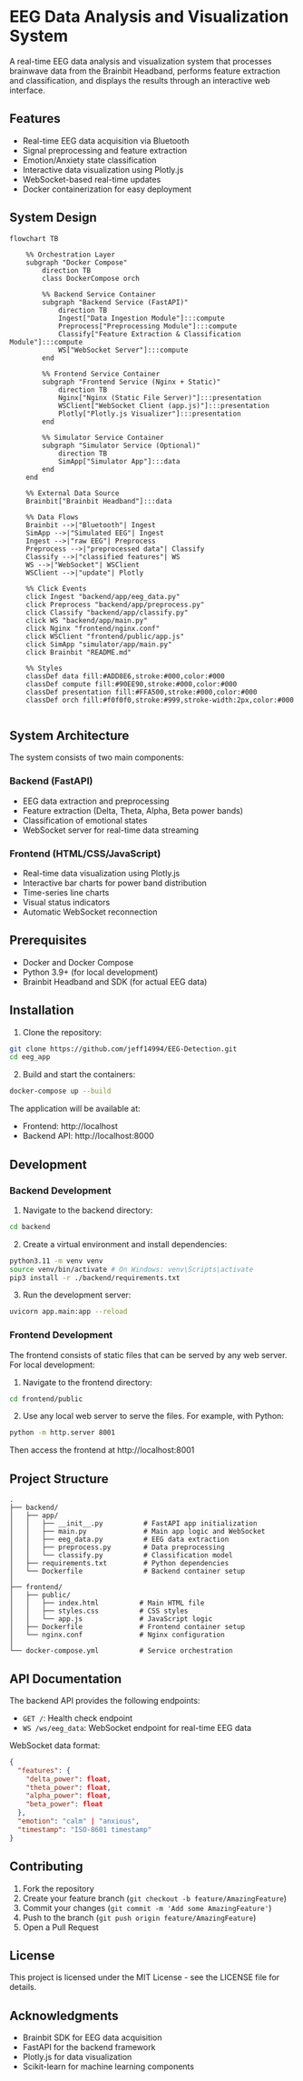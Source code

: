 # EEG Data Analysis and Visualization System

A real-time EEG data analysis and visualization system that processes brainwave data from the Brainbit Headband, performs feature extraction and classification, and displays the results through an interactive web interface.

## Features

- Real-time EEG data acquisition via Bluetooth
- Signal preprocessing and feature extraction
- Emotion/Anxiety state classification
- Interactive data visualization using Plotly.js
- WebSocket-based real-time updates
- Docker containerization for easy deployment

## System Design

```mermaid
flowchart TB

    %% Orchestration Layer
    subgraph "Docker Compose"
        direction TB
        class DockerCompose orch

        %% Backend Service Container
        subgraph "Backend Service (FastAPI)"
            direction TB
            Ingest["Data Ingestion Module"]:::compute
            Preprocess["Preprocessing Module"]:::compute
            Classify["Feature Extraction & Classification Module"]:::compute
            WS["WebSocket Server"]:::compute
        end

        %% Frontend Service Container
        subgraph "Frontend Service (Nginx + Static)"
            direction TB
            Nginx["Nginx (Static File Server)"]:::presentation
            WSClient["WebSocket Client (app.js)"]:::presentation
            Plotly["Plotly.js Visualizer"]:::presentation
        end

        %% Simulator Service Container
        subgraph "Simulator Service (Optional)"
            direction TB
            SimApp["Simulator App"]:::data
        end
    end

    %% External Data Source
    Brainbit["Brainbit Headband"]:::data

    %% Data Flows
    Brainbit -->|"Bluetooth"| Ingest
    SimApp -->|"Simulated EEG"| Ingest
    Ingest -->|"raw EEG"| Preprocess
    Preprocess -->|"preprocessed data"| Classify
    Classify -->|"classified features"| WS
    WS -->|"WebSocket"| WSClient
    WSClient -->|"update"| Plotly

    %% Click Events
    click Ingest "backend/app/eeg_data.py"
    click Preprocess "backend/app/preprocess.py"
    click Classify "backend/app/classify.py"
    click WS "backend/app/main.py"
    click Nginx "frontend/nginx.conf"
    click WSClient "frontend/public/app.js"
    click SimApp "simulator/app/main.py"
    click Brainbit "README.md"

    %% Styles
    classDef data fill:#ADD8E6,stroke:#000,color:#000
    classDef compute fill:#90EE90,stroke:#000,color:#000
    classDef presentation fill:#FFA500,stroke:#000,color:#000
    classDef orch fill:#f0f0f0,stroke:#999,stroke-width:2px,color:#000


```

## System Architecture

The system consists of two main components:

### Backend (FastAPI)
- EEG data extraction and preprocessing
- Feature extraction (Delta, Theta, Alpha, Beta power bands)
- Classification of emotional states
- WebSocket server for real-time data streaming

### Frontend (HTML/CSS/JavaScript)
- Real-time data visualization using Plotly.js
- Interactive bar charts for power band distribution
- Time-series line charts
- Visual status indicators
- Automatic WebSocket reconnection

## Prerequisites

- Docker and Docker Compose
- Python 3.9+ (for local development)
- Brainbit Headband and SDK (for actual EEG data)


## Installation

1. Clone the repository:
```bash
git clone https://github.com/jeff14994/EEG-Detection.git
cd eeg_app
```

2. Build and start the containers:
```bash
docker-compose up --build
```

The application will be available at:
- Frontend: http://localhost
- Backend API: http://localhost:8000

## Development

### Backend Development

1. Navigate to the backend directory:
```bash
cd backend
```

2. Create a virtual environment and install dependencies:
```bash
python3.11 -m venv venv 
source venv/bin/activate # On Windows: venv\Scripts\activate 
pip3 install -r ./backend/requirements.txt
```

3. Run the development server:
```bash
uvicorn app.main:app --reload
```

### Frontend Development

The frontend consists of static files that can be served by any web server. For local development:

1. Navigate to the frontend directory:
```bash
cd frontend/public
```

2. Use any local web server to serve the files. For example, with Python:
```bash
python -m http.server 8001
```

Then access the frontend at http://localhost:8001

## Project Structure

```
.
├── backend/
│   ├── app/
│   │   ├── __init__.py          # FastAPI app initialization
│   │   ├── main.py              # Main app logic and WebSocket
│   │   ├── eeg_data.py          # EEG data extraction
│   │   ├── preprocess.py        # Data preprocessing
│   │   └── classify.py          # Classification model
│   ├── requirements.txt         # Python dependencies
│   └── Dockerfile               # Backend container setup
│
├── frontend/
│   ├── public/
│   │   ├── index.html          # Main HTML file
│   │   ├── styles.css          # CSS styles
│   │   └── app.js              # JavaScript logic
│   ├── Dockerfile              # Frontend container setup
│   └── nginx.conf              # Nginx configuration
│
└── docker-compose.yml          # Service orchestration
```

## API Documentation

The backend API provides the following endpoints:

- `GET /`: Health check endpoint
- `WS /ws/eeg_data`: WebSocket endpoint for real-time EEG data

WebSocket data format:
```json
{
  "features": {
    "delta_power": float,
    "theta_power": float,
    "alpha_power": float,
    "beta_power": float
  },
  "emotion": "calm" | "anxious",
  "timestamp": "ISO-8601 timestamp"
}
```

## Contributing

1. Fork the repository
2. Create your feature branch (`git checkout -b feature/AmazingFeature`)
3. Commit your changes (`git commit -m 'Add some AmazingFeature'`)
4. Push to the branch (`git push origin feature/AmazingFeature`)
5. Open a Pull Request

## License

This project is licensed under the MIT License - see the LICENSE file for details.

## Acknowledgments

- Brainbit SDK for EEG data acquisition
- FastAPI for the backend framework
- Plotly.js for data visualization
- Scikit-learn for machine learning components 
